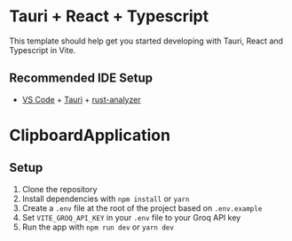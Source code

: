 # Tauri + React + Typescript

This template should help get you started developing with Tauri, React and Typescript in Vite.

## Recommended IDE Setup

- [VS Code](https://code.visualstudio.com/) + [Tauri](https://marketplace.visualstudio.com/items?itemName=tauri-apps.tauri-vscode) + [rust-analyzer](https://marketplace.visualstudio.com/items?itemName=rust-lang.rust-analyzer)

# ClipboardApplication

## Setup

1. Clone the repository
2. Install dependencies with `npm install` or `yarn`
3. Create a `.env` file at the root of the project based on `.env.example`
4. Set `VITE_GROQ_API_KEY` in your `.env` file to your Groq API key
5. Run the app with `npm run dev` or `yarn dev`
